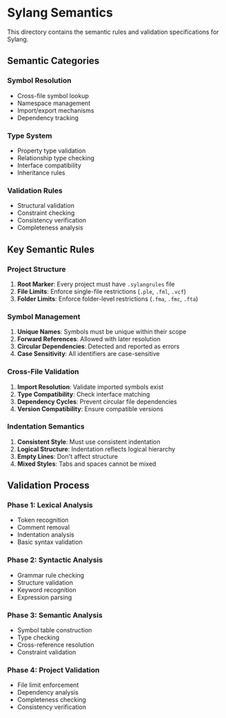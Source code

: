 # Sylang Semantics

This directory contains the semantic rules and validation specifications for Sylang.

## Semantic Categories

### Symbol Resolution
- Cross-file symbol lookup
- Namespace management
- Import/export mechanisms
- Dependency tracking

### Type System
- Property type validation
- Relationship type checking
- Interface compatibility
- Inheritance rules

### Validation Rules
- Structural validation
- Constraint checking
- Consistency verification
- Completeness analysis

## Key Semantic Rules

### Project Structure
1. **Root Marker**: Every project must have `.sylangrules` file
2. **File Limits**: Enforce single-file restrictions (`.ple`, `.fml`, `.vcf`)
3. **Folder Limits**: Enforce folder-level restrictions (`.fma`, `.fmc`, `.fta`)

### Symbol Management
1. **Unique Names**: Symbols must be unique within their scope
2. **Forward References**: Allowed with later resolution
3. **Circular Dependencies**: Detected and reported as errors
4. **Case Sensitivity**: All identifiers are case-sensitive

### Cross-File Validation
1. **Import Resolution**: Validate imported symbols exist
2. **Type Compatibility**: Check interface matching
3. **Dependency Cycles**: Prevent circular file dependencies
4. **Version Compatibility**: Ensure compatible versions

### Indentation Semantics
1. **Consistent Style**: Must use consistent indentation
2. **Logical Structure**: Indentation reflects logical hierarchy
3. **Empty Lines**: Don't affect structure
4. **Mixed Styles**: Tabs and spaces cannot be mixed

## Validation Process

### Phase 1: Lexical Analysis
- Token recognition
- Comment removal
- Indentation analysis
- Basic syntax validation

### Phase 2: Syntactic Analysis
- Grammar rule checking
- Structure validation
- Keyword recognition
- Expression parsing

### Phase 3: Semantic Analysis
- Symbol table construction
- Type checking
- Cross-reference resolution
- Constraint validation

### Phase 4: Project Validation
- File limit enforcement
- Dependency analysis
- Completeness checking
- Consistency verification
